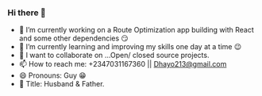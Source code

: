 ### Hi there 👋


- 🔭 I’m currently working on a Route Optimization app building with React and some other dependencies 😏
- 🌱 I’m currently learning and improving my skills one day at a time 😉
- 👯 I want to collaborate on ...Open/ closed source projects.
- 📫 How to reach me: +2347031167360 || Dhayo213@gmail.com
- 😄 Pronouns: Guy 😁
- 🗿  Title: Husband & Father.
